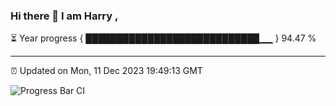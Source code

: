 ### Hi there 👋 I am Harry , 

⏳ Year progress { ████████████████████████████▁▁ } 94.47 %

---

⏰ Updated on Mon, 11 Dec 2023 19:49:13 GMT

![Progress Bar CI](https://github.com/duykhang68/duykhang68/workflows/Progress%20Bar%20CI/badge.svg)

